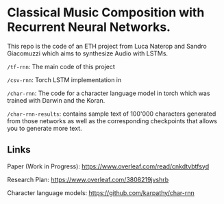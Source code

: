 # Classical Music Composition with Recurrent Neural Networks.

This repo is the code of an ETH project from Luca Naterop and Sandro Giacomuzzi which aims to synthesize Audio with LSTMs. 


`/tf-rnn`: The main code of this project

`/csv-rnn`: Torch LSTM implementation in 

`/char-rnn`: The code for a character language model in torch which was trained with Darwin and the Koran.

`/char-rnn-results`: contains sample text of 100'000 characters generated from those networks as well as the corresponding checkpoints that allows you to generate more text. 


## Links
Paper (Work in Progress): https://www.overleaf.com/read/cnkdtvbtfsyd

Research Plan: https://www.overleaf.com/3808219jvshrb

Character language models: https://github.com/karpathy/char-rnn
